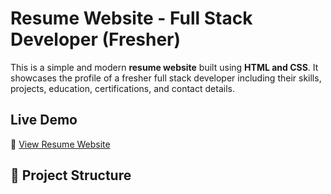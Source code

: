 # Resume Website - Full Stack Developer (Fresher)

This is a simple and modern **resume website** built using **HTML and CSS**. It showcases the profile of a fresher full stack developer including their skills, projects, education, certifications, and contact details.

## Live Demo
🔗 [View Resume Website](https://Mohithkudumu.github.io/resume/)

## 📁 Project Structure

